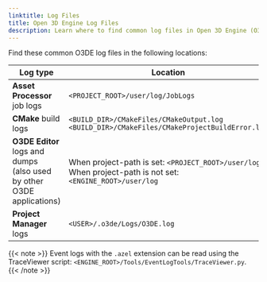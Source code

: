 ```yaml
---
linktitle: Log Files
title: Open 3D Engine Log Files
description: Learn where to find common log files in Open 3D Engine (O3DE).
---
```


Find these common O3DE log files in the following locations:

| Log type | Location |
| --- | --- |
| **Asset Processor** job logs | `<PROJECT_ROOT>/user/log/JobLogs` |
| **CMake** build logs | `<BUILD_DIR>/CMakeFiles/CMakeOutput.log` <br> `<BUILD_DIR>/CMakeFiles/CMakeProjectBuildError.log` |
| **O3DE Editor** logs and dumps <br> (also used by other O3DE applications) | When project-path is set: `<PROJECT_ROOT>/user/log` <br> When project-path is not set: `<ENGINE_ROOT>/user/log` |
| **Project Manager** logs | `<USER>/.o3de/Logs/O3DE.log` |

{{< note >}}
Event logs with the `.azel` extension can be read using the TraceViewer script: `<ENGINE_ROOT>/Tools/EventLogTools/TraceViewer.py`.
{{< /note >}}
